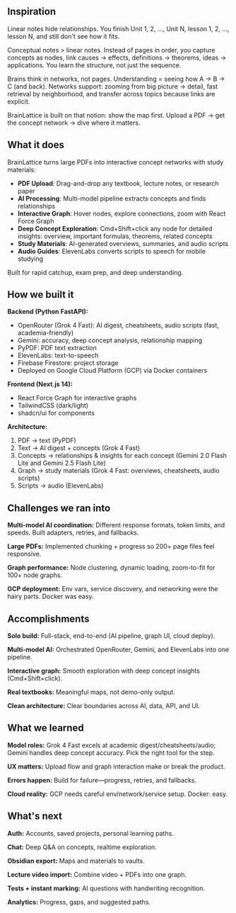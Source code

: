 ## Inspiration

Linear notes hide relationships. You finish Unit 1, 2, ..., Unit N, lesson 1, 2, ..., lesson N, and still don't see how it fits.

Conceptual notes > linear notes. Instead of pages in order, you capture concepts as nodes, link causes → effects, definitions → theorems, ideas → applications. You learn the structure, not just the sequence.

Brains think in networks, not pages. Understanding = seeing how A → B → C (and back). Networks support: zooming from big picture → detail, fast retrieval by neighborhood, and transfer across topics because links are explicit.

BrainLattice is built on that notion: show the map first. Upload a PDF → get the concept network → dive where it matters.

## What it does

BrainLattice turns large PDFs into interactive concept networks with study materials:

- **PDF Upload**: Drag-and-drop any textbook, lecture notes, or research paper
- **AI Processing**: Multi-model pipeline extracts concepts and finds relationships
- **Interactive Graph**: Hover nodes, explore connections, zoom with React Force Graph
- **Deep Concept Exploration**: Cmd+Shift+click any node for detailed insights: overview, important formulas, theorems, related concepts
- **Study Materials**: AI-generated overviews, summaries, and audio scripts
- **Audio Guides**: ElevenLabs converts scripts to speech for mobile studying

Built for rapid catchup, exam prep, and deep understanding.

## How we built it

**Backend (Python FastAPI):**

- OpenRouter (Grok 4 Fast): AI digest, cheatsheets, audio scripts (fast, academia-friendly)
- Gemini: accuracy, deep concept analysis, relationship mapping
- PyPDF: PDF text extraction
- ElevenLabs: text-to-speech
- Firebase Firestore: project storage
- Deployed on Google Cloud Platform (GCP) via Docker containers

**Frontend (Next.js 14):**

- React Force Graph for interactive graphs
- TailwindCSS (dark/light)
- shadcn/ui for components

**Architecture:**

1. PDF → text (PyPDF)
2. Text → AI digest + concepts (Grok 4 Fast)
3. Concepts → relationships & insights for each concept (Gemini 2.0 Flash Lite and Gemini 2.5 Flash Lite)
4. Graph → study materials (Grok 4 Fast: overviews, cheatsheets, audio scripts)
5. Scripts → audio (ElevenLabs)

## Challenges we ran into

**Multi-model AI coordination:** Different response formats, token limits, and speeds. Built adapters, retries, and fallbacks.

**Large PDFs:** Implemented chunking + progress so 200+ page files feel responsive.

**Graph performance:** Node clustering, dynamic loading, zoom-to-fit for 100+ node graphs.

**GCP deployment:** Env vars, service discovery, and networking were the hairy parts. Docker was easy.

## Accomplishments

**Solo build:** Full-stack, end-to-end (AI pipeline, graph UI, cloud deploy).

**Multi-model AI:** Orchestrated OpenRouter, Gemini, and ElevenLabs into one pipeline.

**Interactive graph:** Smooth exploration with deep concept insights (Cmd+Shift+click).

**Real textbooks:** Meaningful maps, not demo-only output.

**Clean architecture:** Clear boundaries across AI, data, API, and UI.

## What we learned

**Model roles:** Grok 4 Fast excels at academic digest/cheatsheets/audio; Gemini handles deep concept accuracy. Pick the right tool for the step.

**UX matters:** Upload flow and graph interaction make or break the product.

**Errors happen:** Build for failure—progress, retries, and fallbacks.

**Cloud reality:** GCP needs careful env/network/service setup. Docker: easy.

## What's next

**Auth:** Accounts, saved projects, personal learning paths.

**Chat:** Deep Q&A on concepts, realtime exploration.

**Obsidian export:** Maps and materials to vaults.

**Lecture video import:** Combine video + PDFs into one graph.

**Tests + instant marking:** AI questions with handwriting recognition.

**Analytics:** Progress, gaps, and suggested paths.
